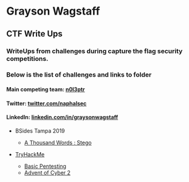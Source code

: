 # Grayson Wagstaff
## CTF Write Ups

### WriteUps from challenges during capture the flag security competitions.
### Below is the list of challenges and links to folder


#### Main competing team: [n0l3ptr][1]
#### Twitter: [twitter.com/naphalsec][2]
#### LinkedIn: [linkedin.com/in/graysonwagstaff][3]


* BSides Tampa 2019
  * [A Thousand Words : Stego][4]

* [TryHackMe][5]
  * [Basic Pentesting][6]
  * [Advent of Cyber 2][7]

[1]: https://ctftime.org/team/2524
[2]: https://twitter.com/naphalsec
[3]: https://www.linkedin.com/in/graysonwagstaff/
[4]: /BSidesTampa2019/A_Thousand_Words/
[5]: /TryHackMe/
[6]: /TryHackMe/Basic_Webapp/
[7]: /TryHackMe/AdventofCyber2
